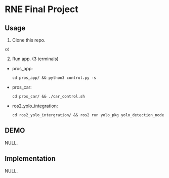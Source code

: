 # RNE Final Project

## Usage

1. Clone this repo.

```=
cd 
```


2. Run app. (3 terminals)

* pros_app:
  ```
  cd pros_app/ && python3 control.py -s
  ```

* pros_car:
  ```
  cd pros_car/ && ./car_control.sh
  ```

* ros2_yolo_integration:
  ```
  cd ros2_yolo_intergration/ && ros2 run yolo_pkg yolo_detection_node 
  ```

## DEMO

NULL.

## Implementation

NULL.